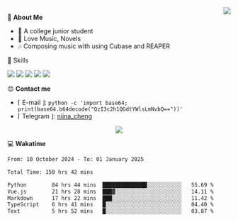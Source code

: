 <a href="#">
    <img align="right" src="https://github-readme-stats-tau-lilac-25.vercel.app/api?username=irorange27&count_private=true&show_icons=true&theme=transparent" />
</a>

💭 **About Me**

- 🏫 A college junior student
- 🍕 Love Music, Novels
- 🎶 Composing music with using Cubase and REAPER


🚀 Skills

![](https://img.shields.io/badge/-python-3e74a2?style=for-the-badge&logo=Python&logoColor=fff
)
![](https://img.shields.io/badge/-javascript-f0db4f?style=for-the-badge&logo=JavaScript&logoColor=fff
)
![](https://img.shields.io/badge/-vue3-41b883?style=for-the-badge&logo=Vue.js&logoColor=fff
)
![](https://img.shields.io/badge/-docker-2496ed?style=for-the-badge&logo=Docker&logoColor=fff
)
![](https://img.shields.io/badge/-linux-000000?style=for-the-badge&logo=Linux&logoColor=fff&color=000
)

😊 **Contact me**

- ⌈ E-mail ⌋: `python -c 'import base64; print(base64.b64decode("QzI3c2h1QGdtYWlsLmNvbQ=="))'`
- ⌈ Telegram ⌋: [niina_cheng](https://t.me/niina_cheng)

</p>
    <p align="center">
    <img src="https://profile-counter.glitch.me/{irorange27}/count.svg" />
</p>

💻 **Wakatime**

<!--START_SECTION:waka-->

```txt
From: 10 October 2024 - To: 01 January 2025

Total Time: 150 hrs 42 mins

Python        84 hrs 44 mins  ██████████████░░░░░░░░░░░   55.69 %
Vue.js        21 hrs 28 mins  ███▓░░░░░░░░░░░░░░░░░░░░░   14.11 %
Markdown      17 hrs 22 mins  ███░░░░░░░░░░░░░░░░░░░░░░   11.42 %
TypeScript    6 hrs 41 mins   █░░░░░░░░░░░░░░░░░░░░░░░░   04.40 %
Text          5 hrs 52 mins   █░░░░░░░░░░░░░░░░░░░░░░░░   03.87 %
```

<!--END_SECTION:waka-->
